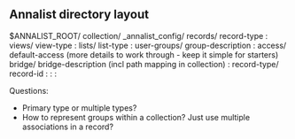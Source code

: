 Annalist directory layout
-------------------------

$ANNALIST_ROOT/
  collection/
    _annalist_config/
      records/
        record-type
         :
      views/
        view-type
         :
      lists/
        list-type
         :
      user-groups/
        group-description
         :
      access/
        default-access
        (more details to work through - keep it simple for starters)
      bridge/
        bridge-description (incl path mapping in collection)
         :
    record-type/
      record-id
       :
     :
   :


Questions:

* Primary type or multiple types?
* How to represent groups within a collection?  Just use multiple associations in a record?
